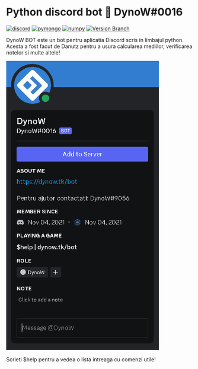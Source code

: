 # Python discord bot 🤖 DynoW#0016

[![discord](https://img.shields.io/badge/discord-v2.2.3-blue)](https://pypi.org/project/discord/)
[![pymongo](https://img.shields.io/badge/pymongo-v4.3.3-brightgreen)](https://pypi.org/project/pymongo/)
[![numpy](https://img.shields.io/badge/numpy-v1.24.3-orange)](https://pypi.org/project/numpy/)
[![Version Branch](https://img.shields.io/badge/branch-development-blueviolet)](https://github.com/DynoW/DynoW-bot)

DynoW BOT este un bot pentru aplicatia Discord scris in limbajul python.
Acesta a fost facut de Danutz pentru a usura calcularea mediilor, verificarea notelor si multe altele!

![bot-profile](https://raw.githubusercontent.com/DynoW/DynoW-bot/main/bot-profile.png)

Scrieti $help pentru a vedea o lista intreaga cu comenzi utile!
